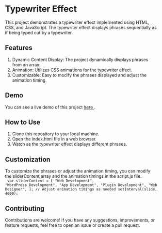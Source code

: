 # Typewriter Effect
This project demonstrates a typewriter effect implemented using HTML, CSS, and JavaScript. The typewriter effect displays phrases sequentially as if being typed out by a typewriter.
 ## Features
1. Dynamic Content Display: The project dynamically displays phrases from an array.
2. Animation: Utilizes CSS animations for the typewriter effect.
3. Customizable: Easy to modify the phrases displayed and adjust the animation timing.

## Demo
You can see a live demo of this project <a href="https://typewritertxt.netlify.app/"> here </a> .

## How to Use

1. Clone this repository to your local machine.
2. Open the index.html file in a web browser.
3. Watch as the typewriter effect displays different phrases.

## Customization

To customize the phrases or adjust the animation timing, you can modify the sliderContent array and the animation timings in the script.js file.
<br>
<code> var sliderContent = [
  "Web Development",
  "WordPress Development",
  "App Development",
  "Plugin Development",
  "Web Designer",
];
// Adjust animation timings as needed
setInterval(slide, 4000);
 </code>

## Contributing

Contributions are welcome! If you have any suggestions, improvements, or feature requests, feel free to open an issue or create a pull request.
